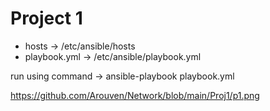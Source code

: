 # Project 1

- hosts -> /etc/ansible/hosts
- playbook.yml -> /etc/ansible/playbook.yml

run using command -> ansible-playbook playbook.yml

https://github.com/Arouven/Network/blob/main/Proj1/p1.png
